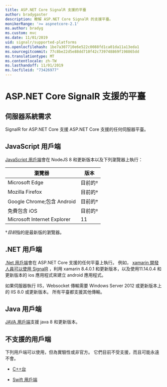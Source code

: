 ```yaml
---
title: ASP.NET Core SignalR 支援的平臺
author: bradygaster
description: 瞭解 ASP.NET Core SignalR 的支援平臺。
monikerRange: '>= aspnetcore-2.1'
ms.author: bradyg
ms.custom: mvc
ms.date: 11/01/2019
uid: signalr/supported-platforms
ms.openlocfilehash: 1be7a307710e6e522c0088fd1ca01da11a13eda1
ms.sourcegitcommit: 77c8be22d5e88dd710f42c739748869f198865dd
ms.translationtype: MT
ms.contentlocale: zh-TW
ms.lasthandoff: 11/01/2019
ms.locfileid: "73426977"
---
```

# <a name="aspnet-core-signalr-supported-platforms"></a>ASP.NET Core SignalR 支援的平臺

## <a name="server-system-requirements"></a>伺服器系統需求

SignalR for ASP.NET Core 支援 ASP.NET Core 支援的任何伺服器平臺。

## <a name="javascript-client"></a>JavaScript 用戶端

[JavaScript 用戶端](https://www.npmjs.com/package/@aspnet/signalr)會在 NodeJS 8 和更新版本以及下列瀏覽器上執行：

| 瀏覽器                         | 版本         |
| ------------------------------- | --------------- |
| Microsoft Edge                  | 目前的&dagger; |
| Mozilla Firefox                 | 目前的&dagger; |
| Google Chrome;包含 Android | 目前的&dagger; |
| 免費包含 iOS            | 目前的&dagger; |
| Microsoft Internet Explorer     | 11              |

&dagger;*目前*指的是最新版的瀏覽器。

## <a name="net-client"></a>.NET 用戶端

[.Net 用戶端](https://www.nuget.org/packages/Microsoft.AspNetCore.SignalR/)會在 ASP.NET Core 支援的任何平臺上執行。 例如， [xamarin 開發人員可以使用 SignalR](https://github.com/aspnet/Announcements/issues/305) ，利用 xamarin 8.4.0.1 和更新版本，以及使用11.14.0.4 和更新版本的 ios 應用程式來建立 android 應用程式。

如果伺服器執行 IIS，Websocket 傳輸需要 Windows Server 2012 或更新版本上的 IIS 8.0 或更新版本。 所有平臺都支援其他傳輸。

## <a name="java-client"></a>Java 用戶端

[JAVA 用戶端](https://search.maven.org/artifact/com.microsoft.aspnet/signalr)支援 java 8 和更新版本。

## <a name="unsupported-clients"></a>不支援的用戶端

下列用戶端可以使用，但為實驗性或非官方。 它們目前不受支援，而且可能永遠不會。

* [C++台](https://github.com/aspnet/SignalR/tree/master/clients/cpp)

* [Swift 用戶端](https://github.com/moozzyk/SignalR-Client-Swift)

